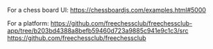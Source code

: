 For a chess board UI: https://chessboardjs.com/examples.html#5000

For a platform:
 https://github.com/freechessclub/freechessclub-app/tree/b203bd4388a8befb59460d723a9885c941e9c1c3/src
 https://github.com/freechessclub/freechessclub